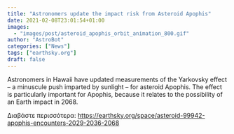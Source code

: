 ```yaml
---
title: "Astronomers update the impact risk from Asteroid Apophis"
date: 2021-02-08T23:01:54+01:00
images:
  - "images/post/asteroid_apophis_orbit_animation_800.gif"
author: "AstroBot"
categories: ["News"]
tags: ["earthsky.org"]
draft: false
---
```


Astronomers in Hawaii have updated measurements of the Yarkovsky effect – a minuscule push imparted by sunlight – for asteroid Apophis. The effect is particularly important for Apophis, because it relates to the possibility of an Earth impact in 2068.

Διαβάστε περισσότερα: https://earthsky.org/space/asteroid-99942-apophis-encounters-2029-2036-2068
